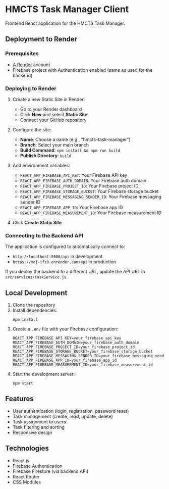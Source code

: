 # HMCTS Task Manager Client

Frontend React application for the HMCTS Task Manager.

## Deployment to Render

### Prerequisites

- A [Render](https://render.com) account
- Firebase project with Authentication enabled (same as used for the backend)

### Deploying to Render

1. Create a new Static Site in Render:
   - Go to your Render dashboard
   - Click **New** and select **Static Site**
   - Connect your GitHub repository

2. Configure the site:
   - **Name**: Choose a name (e.g., "hmcts-task-manager")
   - **Branch**: Select your main branch
   - **Build Command**: `npm install && npm run build`
   - **Publish Directory**: `build`

3. Add environment variables:
   - `REACT_APP_FIREBASE_API_KEY`: Your Firebase API key
   - `REACT_APP_FIREBASE_AUTH_DOMAIN`: Your Firebase auth domain
   - `REACT_APP_FIREBASE_PROJECT_ID`: Your Firebase project ID
   - `REACT_APP_FIREBASE_STORAGE_BUCKET`: Your Firebase storage bucket
   - `REACT_APP_FIREBASE_MESSAGING_SENDER_ID`: Your Firebase messaging sender ID
   - `REACT_APP_FIREBASE_APP_ID`: Your Firebase app ID
   - `REACT_APP_FIREBASE_MEASUREMENT_ID`: Your Firebase measurement ID

4. Click **Create Static Site**

### Connecting to the Backend API

The application is configured to automatically connect to:
- `http://localhost:5000/api` in development
- `https://moj-ifz0.onrender.com/api` in production

If you deploy the backend to a different URL, update the API URL in `src/services/taskService.js`.

## Local Development

1. Clone the repository
2. Install dependencies:
   ```
   npm install
   ```
3. Create a `.env` file with your Firebase configuration:
   ```
   REACT_APP_FIREBASE_API_KEY=your_firebase_api_key
   REACT_APP_FIREBASE_AUTH_DOMAIN=your_firebase_auth_domain
   REACT_APP_FIREBASE_PROJECT_ID=your_firebase_project_id
   REACT_APP_FIREBASE_STORAGE_BUCKET=your_firebase_storage_bucket
   REACT_APP_FIREBASE_MESSAGING_SENDER_ID=your_firebase_messaging_sender_id
   REACT_APP_FIREBASE_APP_ID=your_firebase_app_id
   REACT_APP_FIREBASE_MEASUREMENT_ID=your_firebase_measurement_id
   ```
4. Start the development server:
   ```
   npm start
   ```

## Features

- User authentication (login, registration, password reset)
- Task management (create, read, update, delete)
- Task assignment to users
- Task filtering and sorting
- Responsive design

## Technologies

- React.js
- Firebase Authentication
- Firebase Firestore (via backend API)
- React Router
- CSS Modules
